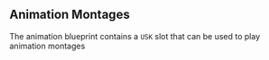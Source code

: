 ## Animation Montages
The animation blueprint contains a <code>USK</code> slot that can be used to play animation montages